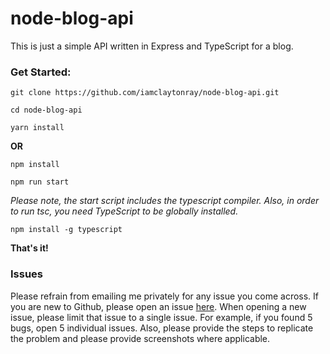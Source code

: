 # node-blog-api

This is just a simple API written in Express and TypeScript for a blog.

### Get Started:
`git clone https://github.com/iamclaytonray/node-blog-api.git`

`cd node-blog-api `

`yarn install`

**OR**

`npm install`

`npm run start`

<i>Please note, the start script includes the typescript compiler. Also, in order to run tsc, you need TypeScript to be globally installed.</i>

`npm install -g typescript`

<b>That's it!</b>

### Issues
Please refrain from emailing me privately for any issue you come across. If you are new to Github, please open an issue <a href="https://github.com/iamclaytonray/node-blog-api/issues">here</a>. When opening a new issue, please limit that issue to a single issue. For example, if you found 5 bugs, open 5 individual issues. Also, please provide the steps to replicate the problem and please provide screenshots where applicable. 
